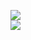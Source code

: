 [![](https://img.shields.io/badge/Made%20With-Github%20Spray-lightgrey.svg?style=for-the-badge&logo=github)](https://github.com/Annihil/github-spray#25542)  
[![](https://i.imgur.com/2DrTn0Z.gif)](https://github.com/Annihil/github-spray)